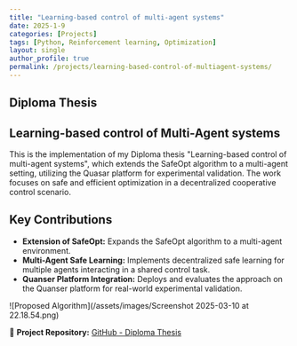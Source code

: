 ```yaml
---
title: "Learning-based control of multi-agent systems"
date: 2025-1-9
categories: [Projects]
tags: [Python, Reinforcement learning, Optimization]
layout: single
author_profile: true
permalink: /projects/learning-based-control-of-multiagent-systems/
---
```



## **Diploma Thesis** ##

## **Learning-based control of Multi-Agent systems** ##
    
This is the implementation of my Diploma thesis "Learning-based control of multi-agent systems", which extends the SafeOpt algorithm to a multi-agent setting, utilizing the Quasar platform for experimental validation. The work focuses on safe and efficient optimization in a decentralized cooperative control scenario.

## **Key Contributions**
- **Extension of SafeOpt:** Expands the SafeOpt algorithm to a multi-agent environment.
- **Multi-Agent Safe Learning:** Implements decentralized safe learning for multiple agents interacting in a shared control task.
- **Quanser Platform Integration:** Deploys and evaluates the approach on the Quanser platform for real-world experimental validation.

![Proposed Algorithm](/assets/images/Screenshot 2025-03-10 at 22.18.54.png)  

📌 **Project Repository:** [GitHub - Diploma Thesis](https://github.com/DimitrisGkoutzounis/QUANCER_MASAFEOPT)  